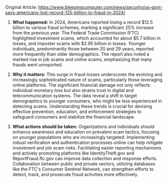 Original Article: https://www.bleepingcomputer.com/news/security/us-govt-says-americans-lost-record-125-billion-to-fraud-in-2024/

1) **What happened:** In 2024, Americans reported losing a record $12.5 billion to various fraud schemes, marking a significant 25% increase from the previous year. The Federal Trade Commission (FTC) highlighted investment scams, which accounted for about $5.7 billion in losses, and imposter scams with $2.95 billion in losses. Younger individuals, predominantly those between 20 and 29 years, reported more frequently than older demographics. The report also noted a marked rise in job scams and online scams, emphasizing that many frauds went unreported.

2) **Why it matters:** This surge in fraud losses underscores the evolving and increasingly sophisticated nature of scams, particularly those leveraging online platforms. The significant financial damage not only reflects individual monetary loss but also strains trust in digital and telecommunication systems. The data reveal a shift in target demographics to younger consumers, who might be less experienced in detecting scams. Understanding these trends is crucial for devising effective prevention, education, and enforcement strategies to safeguard consumers and stabilize the financial landscape.

3) **What actions should be taken:** Organizations and individuals should enhance awareness and education on prevalent scam tactics, focusing on younger populations who are increasingly targeted. Implementing robust verification and authentication processes online can help mitigate investment and job scam risks. Facilitating easier reporting mechanisms and actively promoting platforms like IdentityTheft.gov and ReportFraud.ftc.gov can improve data collection and response efforts. Collaboration between public and private sectors, utilizing databases like the FTC's Consumer Sentinel Network, can strengthen efforts to detect, track, and prosecute fraud activities more effectively.